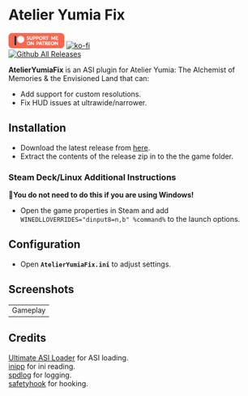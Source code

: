 # Atelier Yumia Fix
[![Patreon-Button](https://github.com/Lyall/AtelierYumiaFix/blob/main/.github/Patreon-Button.png?raw=true)](https://www.patreon.com/Wintermance) 
[![ko-fi](https://ko-fi.com/img/githubbutton_sm.svg)](https://ko-fi.com/W7W01UAI9)<br />
[![Github All Releases](https://img.shields.io/github/downloads/Lyall/AtelierYumiaFix/total.svg)](https://github.com/Lyall/AtelierYumiaFix/releases)

**AtelierYumiaFix** is an ASI plugin for Atelier Yumia: The Alchemist of Memories & the Envisioned Land that can:
- Add support for custom resolutions.
- Fix HUD issues at ultrawide/narrower.

## Installation  
- Download the latest release from [here](https://github.com/Lyall/AtelierYumiaFix/releases). 
- Extract the contents of the release zip in to the the game folder.  

### Steam Deck/Linux Additional Instructions
🚩**You do not need to do this if you are using Windows!**  
- Open the game properties in Steam and add `WINEDLLOVERRIDES="dinput8=n,b" %command%` to the launch options.  

## Configuration
- Open **`AtelierYumiaFix.ini`** to adjust settings.

## Screenshots
|  |
|:--:|
| Gameplay |

## Credits
[Ultimate ASI Loader](https://github.com/ThirteenAG/Ultimate-ASI-Loader) for ASI loading. <br />
[inipp](https://github.com/mcmtroffaes/inipp) for ini reading. <br />
[spdlog](https://github.com/gabime/spdlog) for logging. <br />
[safetyhook](https://github.com/cursey/safetyhook) for hooking.
